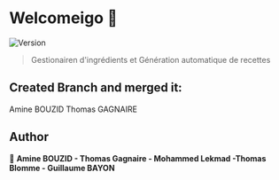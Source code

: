 # Welcomeigo 👋
![Version](https://img.shields.io/badge/version-1.0-blue.svg?cacheSeconds=2592000)

> Gestionairen d'ingrédients et Génération automatique de recettes

## Created Branch and merged it:
Amine BOUZID
Thomas GAGNAIRE
## Author

👤 **Amine BOUZID - Thomas Gagnaire -  Mohammed Lekmad -Thomas Blomme - Guillaume BAYON**

